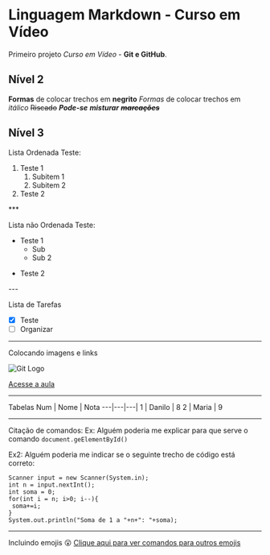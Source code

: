 # Linguagem Markdown - Curso em Vídeo
 Primeiro projeto *Curso em Vídeo* - **Git e GitHub**.
 
## Nível 2
**Formas** de colocar trechos em __negrito__
_Formas_ de colocar trechos em *itálico*
~~Riscado~~
__*Pode-se*__ **_misturar_** ~~**_marcações_**~~

## Nível 3
Lista Ordenada Teste: 
1. Teste 1 <!-- Basta ser um número seguido de um ponto para criar um item de uma list -->
   1. Subitem 1 <!-- Para criar um subitem, basta dar 3 espaços no início -->
   1. Subitem 2
8. Teste 2 <!-- Como é um número seguido de um ponto, um item será criado e seguirá a ordem da lista, mesmo que o número utilizado não for o seguinte-->

*** <!-- Cria linha horizontal -->

Lista não Ordenada Teste:
* Teste 1
   * Sub
   * Sub 2
- Teste 2

--- <!-- Cria linha horizontal -->

Lista de Tarefas
- [x] Teste
- [ ] Organizar

---

Colocando imagens e links

![Git Logo](https://sprezzatech.com/wiki/images/thumb/2/29/Git-Logo-2Color.png/400px-Git-Logo-2Color.png)
<!-- recomendado utilizar imagens de no máximo 400 px -->

[Acesse a aula](https://www.youtube.com/watch?v=LntSB-gl-ZI&list=PLHz_AreHm4dm7ZULPAmadvNhH6vk9oNZA&index=10&ab_channel=CursoemV%C3%ADdeo)

---

Tabelas
Num | Nome | Nota
---|---|---|
1 | Danilo | 8
2 | Maria | 9

---

Citação de comandos:
Ex: Alguém poderia me explicar para que serve o comando `document.geElementById()`

Ex2: Alguém poderia me indicar se o seguinte trecho de código está correto:
```
Scanner input = new Scanner(System.in);
int n = input.nextInt();
int soma = 0;
for(int i = n; i>0; i--){
 soma+=i;
}
System.out.println("Soma de 1 a "+n+": "+soma);
```

---

Incluindo emojis
:open_mouth:
[Clique aqui para ver comandos para outros emojis](https://github.com/ikatyang/emoji-cheat-sheet)
